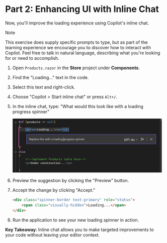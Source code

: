 # Part 2: Enhancing UI with Inline Chat

Now, you'll improve the loading experience using Copilot's inline chat.

> [!NOTE]
> This exercise does supply specific prompts to type, but as part of the learning experience we encourage you to discover how to interact with Copilot. Feel free to talk in natural language, describing what you're looking for or need to accomplish.

1. Open `Products.razor` in the **Store** project under **Components**.
2. Find the "Loading..." text in the code.
3. Select this text and right-click.
4. Choose "Copilot > Start inline chat" or press `Alt+/`.
5. In the inline chat, type: "What would this look like with a loading progress spinner"

    ![Screenshot of VS with inline chat](./images/2-inline-code.png)

6. Preview the suggestion by clicking the "Preview" button.
7. Accept the change by clicking "Accept."

    ```html
    <div class="spinner-border text-primary" role="status">
        <span class="visually-hidden">Loading...</span>
    </div>
    ```
8. Run the application to see your new loading spinner in action.

**Key Takeaway**: Inline chat allows you to make targeted improvements to your code without leaving your editor context.

